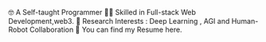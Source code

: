 🤓 A Self-taught Programmer
👩‍💻 Skilled in Full-stack Web Development,web3.
🔭 Research Interests : Deep Learning , AGI and Human-Robot Collaboration
📃 You can find my Resume here.

